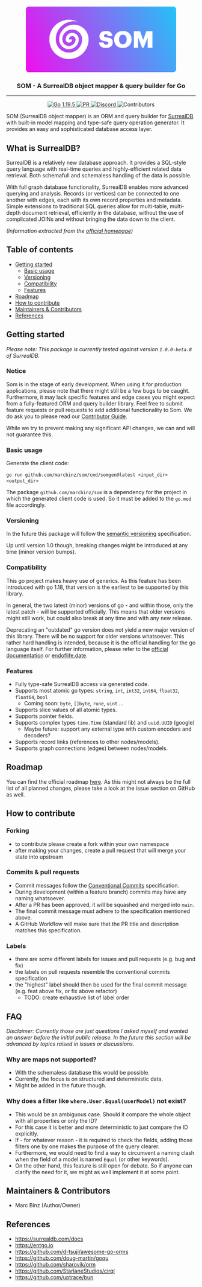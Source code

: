 <br>

<div align="center">
    <img width="400px" src=".github/branding/logo.png" alt="logo">
    <h3>SOM - A SurrealDB object mapper & query builder for Go</h3>
</div>

<hr />

<p align="center">
  <a href="https://go.dev/doc/devel/release">
    <img src="https://img.shields.io/badge/go-1.19.5-informational" alt="Go 1.19.5"> 
  </a>
  <a href="https://github.com/marcbinz/som/actions/workflows/pull_request.yml">
    <img src="https://github.com/marcbinz/som/actions/workflows/pull_request.yml/badge.svg" alt="PR">
  </a>
  <a href="https://discord.gg/surrealdb">
    <img src="https://img.shields.io/discord/902568124350599239?label=discord&color=5a66f6" alt="Discord">
  </a>
  <img src="https://img.shields.io/github/contributors/marcbinz/som" alt="Contributors">
</p>

SOM (SurrealDB object mapper) is an ORM and query builder for [SurrealDB](https://surrealdb.com/) with built-in model
mapping and type-safe query operation generator. It provides an easy and sophisticated database access layer.

## What is SurrealDB?

SurrealDB is a relatively new database approach.
It provides a SQL-style query language with real-time queries and highly-efficient related data retrieval.
Both schemafull and schemaless handling of the data is possible.

With full graph database functionality, SurrealDB enables more advanced querying and analysis.
Records (or vertices) can be connected to one another with edges, each with its own record properties and metadata.
Simple extensions to traditional SQL queries allow for multi-table, multi-depth document retrieval, efficiently 
in the database, without the use of complicated JOINs and without bringing the data down to the client.

*(Information extracted from the [official homepage]((https://surrealdb.com)))*

## Table of contents

* [Getting started](#getting-started)
  * [Basic usage](#basic-usage)
  * [Versioning](#versioning)
  * [Compatibility](#compatibility)
  * [Features](#features)
* [Roadmap](#roadmap)
* [How to contribute](#how-to-contribute)
* [Maintainers & Contributors](#maintainers--contributors)
* [References](#references)

## Getting started

*Please note: This package is currently tested against version `1.0.0-beta.8` of SurrealDB.*

### Notice

Som is in the stage of early development. When using it for production applications, please note that there might
still be a few bugs to be caught. Furthermore, it may lack specific features and edge cases you might expect from 
a fully-featured ORM and query builder library. Feel free to submit feature requests or pull requests to add 
additional functionality to Som. We do ask you to please read our [Contributor Guide](CONTRIBUTING.md).

While we try to prevent making any significant API changes, we can and will not guarantee this.

### Basic usage

Generate the client code:

```
go run github.com/marcbinz/som/cmd/somgen@latest <input_dir> <output_dir>
```

The package `github.com/marcbinz/som` is a dependency for the project in which the generated client code is used.
So it must be added to the `go.mod` file accordingly.

### Versioning

In the future this package will follow the [semantic versioning](https://semver.org) specification.

Up until version 1.0 though, breaking changes might be introduced at any time (minor version bumps).

### Compatibility

This go project makes heavy use of generics. As this feature has been introduced with go 1.18, that version is the 
earliest to be supported by this library.

In general, the two latest (minor) versions of go - and within those, only the latest patch - will be supported 
officially. This means that older versions might still work, but could also break at any time and with any new release.

Deprecating an "outdated" go version does not yield a new major version of this library. There will be no support for 
older versions whatsoever. This rather hard handling is intended, because it is the official handling for the go 
language itself. For further information, please refer to the
[official documentation](https://go.dev/doc/devel/release#policy) or [endoflife.date](https://endoflife.date/go).

### Features

- Fully type-safe SurrealDB access via generated code.
- Supports most atomic go types: `string`, `int`, `int32`, `int64`, `float32`, `float64`, `bool`
  - Coming soon: `byte`, `[]byte`, `rune`, `uint` ...
- Supports slice values of all atomic types.
- Supports pointer fields.
- Supports complex types `time.Time` (standard lib) and `uuid.UUID` (google)
  - Maybe future: support any external type with custom encoders and decoders?
- Supports record links (references to other nodes/models).
- Supports graph connections (edges) between nodes/models.

## Roadmap

You can find the official roadmap [here](ROADMAP.md). As this might not always be the full
list of all planned changes, please take a look at the issue section on GitHub as well.

## How to contribute

### Forking

- to contribute please create a fork within your own namespace
- after making your changes, create a pull request that will merge your state into upstream

### Commits & pull requests

- Commit messages follow the [Conventional Commits](https://www.conventionalcommits.org) specification.
- During development (within a feature branch) commits may have any naming whatsoever.
- After a PR has been approved, it will be squashed and merged into `main`.
- The final commit message must adhere to the specification mentioned above.
- A GitHub Workflow will make sure that the PR title and description matches this specification.

### Labels

- there are some different labels for issues and pull requests (e.g. bug and fix)
- the labels on pull requests resemble the conventional commits specification
- the "highest" label should then be used for the final commit message (e.g. feat above fix, or fix above refactor)
  - TODO: create exhaustive list of label order

## FAQ

*Disclaimer: Currently those are just questions I asked myself and wanted an answer before the initial public release.
In the future this section will be advanced by topics raised in issues or discussions.*

### Why are maps not supported?

- With the schemaless database this would be possible.
- Currently, the focus is on structured and deterministic data.
- Might be added in the future though.

### Why does a filter like `where.User.Equal(userModel)` not exist?

- This would be an ambiguous case. Should it compare the whole object with all properties or only the ID?
- For this case it is better and more deterministic to just compare the ID explicitly.
- If - for whatever reason - it is required to check the fields, adding those filters one by one makes the purpose of the query clearer.
- Furthermore, we would need to find a way to circumvent a naming clash when the field of a model is named `Equal` (or other keywords).
- On the other hand, this feature is still open for debate. So if anyone can clarify the need for it, we might as well implement it at some point.

## Maintainers & Contributors

- Marc Binz (Author/Owner)

## References

- https://surrealdb.com/docs
- https://entgo.io
- https://github.com/d-tsuji/awesome-go-orms
- https://github.com/doug-martin/goqu
- https://github.com/sharovik/orm
- https://github.com/StarlaneStudios/cirql
- https://github.com/uptrace/bun
